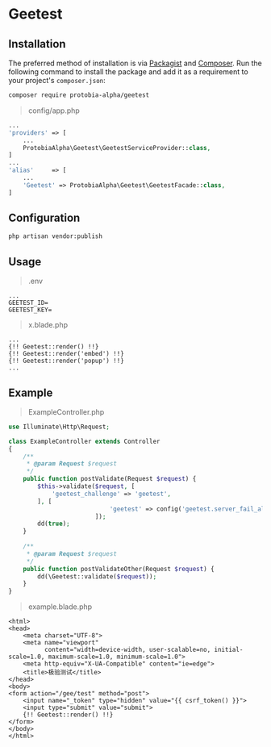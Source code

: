 # Geetest

## Installation

The preferred method of installation is via [Packagist](https://packagist.org/) and [Composer](https://getcomposer.org/). Run the following command to install the package and add it as a requirement to your project's `composer.json`:

```bash
composer require protobia-alpha/geetest
```
> config/app.php

```php
...
'providers' => [
    ...
    ProtobiaAlpha\Geetest\GeetestServiceProvider::class,
]
...
'alias'     => [
    ...
    'Geetest' => ProtobiaAlpha\Geetest\GeetestFacade::class,
]
```

## Configuration

```bash
php artisan vendor:publish
```

## Usage

> .env

```env
...
GEETEST_ID=
GEETEST_KEY=
```

> x.blade.php

```blade
...
{!! Geetest::render() !!}
{!! Geetest::render('embed') !!}
{!! Geetest::render('popup') !!}
...
```

## Example

> ExampleController.php

```php
use Illuminate\Http\Request;

class ExampleController extends Controller 
{
    /**
     * @param Request $request
     */
    public function postValidate(Request $request) {
        $this->validate($request, [
            'geetest_challenge' => 'geetest',
        ], [
                            'geetest' => config('geetest.server_fail_alert'),
                        ]);
        dd(true);
    }
    
    /**
     * @param Request $request
     */
    public function postValidateOther(Request $request) {
        dd(\Geetest::validate($request));
    }
}
```

> example.blade.php

```blade
<html>
<head>
    <meta charset="UTF-8">
    <meta name="viewport"
          content="width=device-width, user-scalable=no, initial-scale=1.0, maximum-scale=1.0, minimum-scale=1.0">
    <meta http-equiv="X-UA-Compatible" content="ie=edge">
    <title>极验测试</title>
</head>
<body>
<form action="/gee/test" method="post">
    <input name="_token" type="hidden" value="{{ csrf_token() }}">
    <input type="submit" value="submit">
    {!! Geetest::render() !!}
</form>
</body>
</html>
```